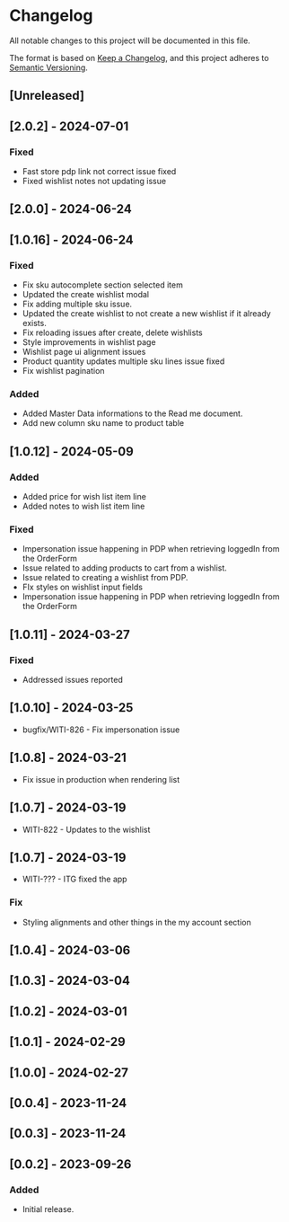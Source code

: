 # Changelog

All notable changes to this project will be documented in this file.

The format is based on [Keep a Changelog](https://keepachangelog.com/en/1.0.0/),
and this project adheres to [Semantic Versioning](https://semver.org/spec/v2.0.0.html).

## [Unreleased]

## [2.0.2] - 2024-07-01

### Fixed

- Fast store pdp link not correct issue fixed
- Fixed wishlist notes not updating issue

## [2.0.0] - 2024-06-24

## [1.0.16] - 2024-06-24

### Fixed

- Fix sku autocomplete section selected item
- Updated the create wishlist modal
- Fix adding multiple sku issue.
- Updated the create wishlist to not create a new wishlist if it already exists.
- Fix reloading issues after create, delete wishlists
- Style improvements in wishlist page
- Wishlist page ui alignment issues
- Product quantity updates multiple sku lines issue fixed
- Fix wishlist pagination

### Added

- Added Master Data informations to the Read me document.
- Add new column sku name to product table

## [1.0.12] - 2024-05-09

### Added

- Added price for wish list item line
- Added notes to wish list item line

### Fixed

- Impersonation issue happening in PDP when retrieving loggedIn from the OrderForm
- Issue related to adding products to cart from a wishlist.
- Issue related to creating a wishlist from PDP.
- FIx styles on wishlist input fields
- Impersonation issue happening in PDP when retrieving loggedIn from the OrderForm

## [1.0.11] - 2024-03-27

### Fixed

- Addressed issues reported

## [1.0.10] - 2024-03-25

- bugfix/WITI-826 - Fix impersonation issue

## [1.0.8] - 2024-03-21

- Fix issue in production when rendering list

## [1.0.7] - 2024-03-19

- WITI-822 - Updates to the wishlist

## [1.0.7] - 2024-03-19

- WITI-??? - ITG fixed the app

### Fix

- Styling alignments and other things in the my account section

## [1.0.4] - 2024-03-06

## [1.0.3] - 2024-03-04

## [1.0.2] - 2024-03-01

## [1.0.1] - 2024-02-29

## [1.0.0] - 2024-02-27

## [0.0.4] - 2023-11-24

## [0.0.3] - 2023-11-24

## [0.0.2] - 2023-09-26

### Added

- Initial release.
